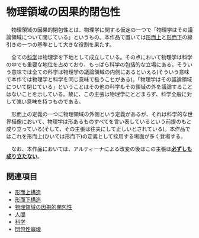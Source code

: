 # 物理領域の因果的閉包性

　物理領域の因果的閉包性とは、物理学に関する仮定の一つで「物理学はその議論領域について閉じている」というもの。本作品で置いては[形而上](0201形而上構造.md)と[形而下](0202形而下構造.md)の線引きの一つの基準として大きな役割を果たす。

　全ての[科学](../../体系一覧/0001科学.md)は物理学を下地として成立している。その点において物理学は科学の中でも重要な地位を占めており、もっぱら科学の包括的な立場にある。そういう意味では全ての科学は物理学の議論領域の内側にあるといえる(そういう意味で本作では物理学と科学を同じ意味で扱うことがある)。「物理学はその議論領域について閉じている」ということはその他の科学もその領域の外を議論することはないことを示している。故に、この主張は物理学にとどまらず、科学全般に対して強い意味を持つものである。

　形而上の定義の一つに物理領域の外側という定義があるが、それは科学的な世界描像において、物理学は形あるものすべてを言い表しているという前提のもと成り立っている(そして、その主張は往夫にして正しいとされている)。本作品ではこれを形而上(ひいては形而下)の定義として採用する場面が多く登場する。

　なお、本作品においては、アルティーナによる改変の後はこの主張は[**必ずしも成り立たない**](../../歴史・事象/0001閉包性崩壊.md)。

## 関連項目

- [形而上構造](0201形而上構造.md)
- [形而下構造](0202形而下構造.md)
- [物理領域の因果的閉包性](0203物理領域の因果的閉包性.md)
- [人間](0305人間.md)
- [科学](../../体系一覧/0001科学.md)
- [閉包性崩壊](../../歴史・事象/0001閉包性崩壊.md)

